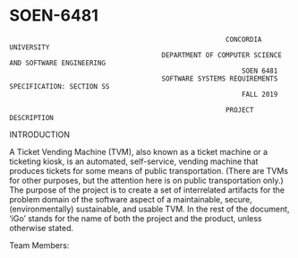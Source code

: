 # SOEN-6481
                                                          CONCORDIA UNIVERSITY
                                          DEPARTMENT OF COMPUTER SCIENCE AND SOFTWARE ENGINEERING
                                                              SOEN 6481
                                          SOFTWARE SYSTEMS REQUIREMENTS SPECIFICATION: SECTION SS
                                                              FALL 2019
  
                                                          PROJECT DESCRIPTION
INTRODUCTION

A Ticket Vending Machine (TVM), also known as a ticket machine or a ticketing kiosk,
is an automated, self-service, vending machine that produces tickets for some means of
public transportation. (There are TVMs for other purposes, but the attention here is on
public transportation only.)
The purpose of the project is to create a set of interrelated artifacts for the problem
domain of the software aspect of a maintainable, secure, (environmentally) sustainable,
and usable TVM. In the rest of the document, ‘iGo’ stands for the name of both the
project and the product, unless otherwise stated.

Team Members:






